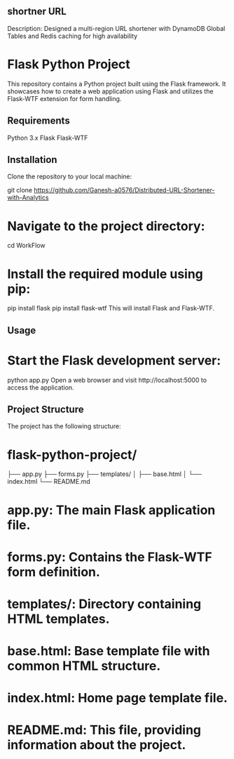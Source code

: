 ## shortner URL
Description: Designed a multi-region URL shortener with DynamoDB Global Tables and Redis caching for high availability <br>

# Flask Python Project<br>
This repository contains a Python project built using the Flask framework. It showcases how to create a web application using Flask and utilizes the Flask-WTF extension for form handling.<br>

## Requirements
Python 3.x
Flask
Flask-WTF
## Installation
Clone the repository to your local machine:

git clone https://github.com/Ganesh-a0576/Distributed-URL-Shortener-with-Analytics
# Navigate to the project directory:

cd WorkFlow
# Install the required module using pip:

pip install flask
pip install flask-wtf
This will install Flask and Flask-WTF.

## Usage
# Start the Flask development server:

python app.py
Open a web browser and visit http://localhost:5000 to access the application.

## Project Structure
The project has the following structure:

# flask-python-project/
   ├── app.py
   ├── forms.py
   ├── templates/
   │   ├── base.html
   │   └── index.html
   └── README.md
# app.py: The main Flask application file.
# forms.py: Contains the Flask-WTF form definition.
# templates/: Directory containing HTML templates.
# base.html: Base template file with common HTML structure.
# index.html: Home page template file.
# README.md: This file, providing information about the project.
